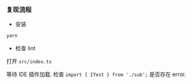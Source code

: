 ### 复现流程

- 安装

```bash
yarn
```

- 检查 lint

打开 `src/index.ts`

等待 IDE 插件加载. 检查 `import { ITest } from './sub';` 是否存在 error.
